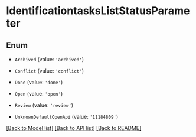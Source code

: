 # IdentificationtasksListStatusParameter


## Enum

* `Archived` (value: `'archived'`)

* `Conflict` (value: `'conflict'`)

* `Done` (value: `'done'`)

* `Open` (value: `'open'`)

* `Review` (value: `'review'`)

* `UnknownDefaultOpenApi` (value: `'11184809'`)

[[Back to Model list]](../README.md#documentation-for-models) [[Back to API list]](../README.md#documentation-for-api-endpoints) [[Back to README]](../README.md)

